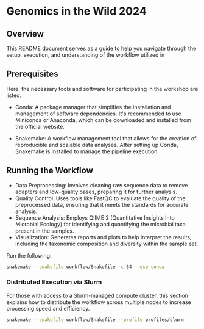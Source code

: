 # Genomics in the Wild 2024

## Overview

This README document serves as a guide to help you navigate through the setup, execution, and understanding of the workflow utilized in

## Prerequisites
Here, the necessary tools and software for participating in the workshop are listed.

* Conda: A package manager that simplifies the installation and management of software dependencies. It's recommended to use Miniconda or Anaconda, which can be downloaded and installed from the official website.

* Snakemake: A workflow management tool that allows for the creation of reproducible and scalable data analyses. After setting up Conda, Snakemake is installed to manage the pipeline execution.

## Running the Workflow

* Data Preprocessing: Involves cleaning raw sequence data to remove adapters and low-quality bases, preparing it for further analysis.
* Quality Control: Uses tools like FastQC to evaluate the quality of the preprocessed data, ensuring that it meets the standards for accurate analysis.
* Sequence Analysis: Employs QIIME 2 (Quantitative Insights Into Microbial Ecology) for identifying and quantifying the microbial taxa present in the samples.
* Visualization: Generates reports and plots to help interpret the results, including the taxonomic composition and diversity within the sample set.


Run the following:

```bash
snakemake --snakefile workflow/Snakefile -c 64 --use-conda
```

### Distributed Execution via Slurm
For those with access to a Slurm-managed compute cluster, this section explains how to distribute the workflow across multiple nodes to increase processing speed and efficiency.

```bash
snakemake --snakefile workflow/Snakefile --profile profiles/slurm
```